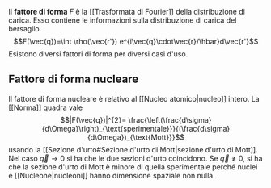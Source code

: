 Il **fattore di forma** $F$ è la [[Trasformata di Fourier]] della distribuzione di carica. Esso contiene le informazioni sulla distribuzione di carica del bersaglio.
$$F(\vec{q})=\int \rho(\vec{r'}) e^{i\vec{q}\cdot\vec{r}/\hbar}d\vec{r'}$$
Esistono diversi fattori di forma per diversi casi d'uso.
## Fattore di forma nucleare
Il fattore di forma nucleare è relativo al [[Nucleo atomico|nucleo]] intero. La [[Norma]] quadra vale
$$|F(\vec{q})|^{2}= \frac{\left(\frac{d\sigma}{d\Omega}\right)_{\text{sperimentale}}}{(\frac{d\sigma}{d\Omega})_{\text{Mott}}}$$
usando la [[Sezione d'urto#Sezione d'urto di Mott|sezione d'urto di Mott]]. Nel caso $\vec{q}\rightarrow 0$ si ha che le due sezioni d'urto coincidono. Se $\vec{q}\neq0$, si ha che la sezione d'urto di Mott è minore di quella sperimentale perché nuclei e [[Nucleone|nucleoni]] hanno dimensione spaziale non nulla.